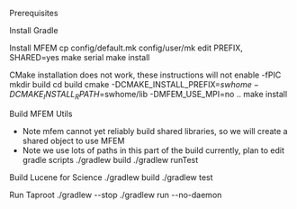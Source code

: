 Prerequisites

Install Gradle

Install MFEM
  cp config/default.mk config/user/mk
  edit PREFIX, SHARED=yes
  make serial
  make install

  CMake installation does not work, these instructions will not enable -fPIC
  mkdir build
  cd build
  cmake -DCMAKE_INSTALL_PREFIX=$swhome -DCMAKE_INSTALL_RPATH=$swhome/lib -DMFEM_USE_MPI=no ..
  make install


Build MFEM Utils
  * Note mfem cannot yet reliably build shared libraries, so we will create a shared object to use MFEM
  * Note we use lots of paths in this part of the build currently, plan to edit gradle scripts
./gradlew build
./gradlew runTest

Build Lucene for Science
./gradlew build
./gradlew test

Run Taproot
./gradlew --stop
./gradlew run --no-daemon